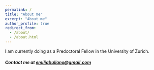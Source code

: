 ```yaml
---
permalink: /
title: "About me"
excerpt: "About me"
author_profile: true
redirect_from: 
  - /about/
  - /about.html
---
```


I am currently doing as a Predoctoral Fellow in the University of Zurich.


##### Contact me at emiliabullano@gmail.com

